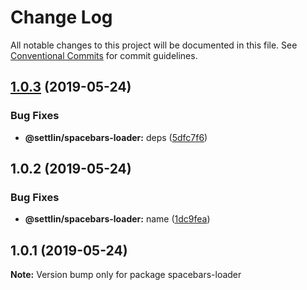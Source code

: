 # Change Log

All notable changes to this project will be documented in this file.
See [Conventional Commits](https://conventionalcommits.org) for commit guidelines.

## [1.0.3](https://github.com/settlin/node-monorepo/compare/@settlin/spacebars-loader@1.0.2...@settlin/spacebars-loader@1.0.3) (2019-05-24)


### Bug Fixes

* **@settlin/spacebars-loader:** deps ([5dfc7f6](https://github.com/settlin/node-monorepo/commit/5dfc7f6))





## 1.0.2 (2019-05-24)


### Bug Fixes

* **@settlin/spacebars-loader:** name ([1dc9fea](https://github.com/settlin/node-monorepo/commit/1dc9fea))





## 1.0.1 (2019-05-24)

**Note:** Version bump only for package spacebars-loader
